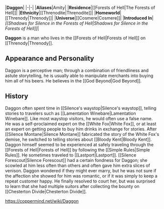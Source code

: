 |**Daggon**|
|-|-|
|**Aliases**|Amity|
|**Residence**|[[Forests of Hell\|The Forests of Hell]]|
|**Ethnicity**|[[Threnodite\|Threnodite]]|
|**Homeworld**|[[Threnody\|Threnody]]|
|**Universe**|[[Cosmere\|Cosmere]]|
|**Introduced In**|*[[Shadows for Silence in the Forests of Hell\|Shadows for Silence in the Forests of Hell]]*|

**Daggon** is a man who lives in the [[Forests of Hell\|Forests of Hell]] on [[Threnody\|Threnody]].

## Appearance and Personality
Daggon is a perceptive man; through a combination of friendliness and astute storytelling, he is usually able to manipulate merchants into buying him all of his beers. He believes in the [[God Beyond\|God Beyond]].

## History
Daggon often spent time in [[Silence's waystop\|Silence's waystop]], telling stories to travelers such as [[Lamentation Winebare\|Lamentation Winebare]]. Like most waystop visitors, he would often use a false name. He was a self-proclaimed expert on the [[White Fox\|White Fox]], or at least an expert on getting people to buy him drinks in exchange for stories. After [[Silence Montane\|Silence Montane]] fabricated the story of the White Fox's demise, he switched to telling stories about [[Bloody Kent\|Bloody Kent]].
Daggon himself seemed to be experienced at safely traveling through the [[Forests of Hell\|Forests of Hell]] by following the [[Simple Rules\|Simple Rules]]. He sometimes traveled to [[Lastport\|Lastport]].
[[Silence Forescout\|Silence Forescout]] had a certain fondness for Daggon; she scowled at him less often than others and often gave him extra slices of venison. Daggon wondered if they might ever marry, but he was not sure if the affection she showed for him was romantic, or if it was simply to keep a repeat customer happy. He finally resolved to court her, but was surprised to learn that she had multiple suitors after collecting the bounty on [[Chesterton Divide\|Chesterton Divide]].



https://coppermind.net/wiki/Daggon